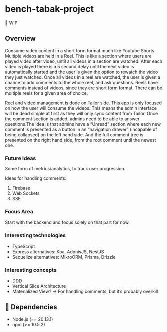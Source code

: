 # bench-tabak-project

:construction: WIP

## Overview
Consume video content in a short form format much like Youtube Shorts. Multiple videos are held in a Reel. This is like a section where users are played video after video, until all videos in a section are watched. After each video is played there is a 5 second delay until the next video is automatically started and the user is given the option to rewatch the video they just watched. Once all videos in a reel are watched, the user is given a chance to add comments to the whole reel, and ask questions. Reels have comments instead of videos, since they are short form format. There can be multiple reels for a given area of choice.

Reel and video management is done on Tailor side. This app is only focused on how the user will consume the videos. This means the admin interface will be dead simple at first as they will only sync content from Tailor. Once the comment section is added, admins need to be able to answer questions.The idea is that admins have a “Unread” section where each new comment is presented as a button in an “navigation drawer” (incapable of being collapsed) on the left hand side. And the full comment tree is presented on the right hand side, from the root comment until the newest one.

### Future Ideas
Some form of metrics/analytics, to track user progression.

Ideas for handling comments:
1. Firebase
2. Web Sockets
3. SSE

### Focus Area
Start with the backend and focus solely on that part for now.

### Interesting technologies
- TypeScript
- Express alternatives: Koa, AdonisJS, NestJS
- Sequelize alternatives: MikroORM, Prisma, Drizzle

### Interesting concepts
- DDD
- Vertical Slice Architecture
- Materialized View? -> For handling comments, but it’s probably overkill

## :blue_book: Dependencies

- Node.js (== 20.13.1)
- npm (>= 10.5.2)
